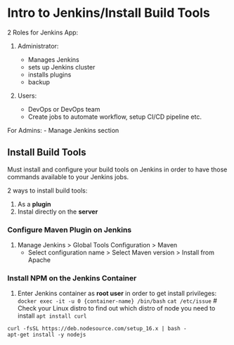 # Intro to Jenkins/Install Build Tools

2 Roles for Jenkins App:

1. Administrator:

   - Manages Jenkins
   - sets up Jenkins cluster
   - installs plugins
   - backup

2. Users:
   - DevOps or DevOps team
   - Create jobs to automate workflow, setup CI/CD pipeline etc.

For Admins: - Manage Jenkins section

## Install Build Tools

Must install and configure your build tools on Jenkins in order to have those
commands available to your Jenkins jobs.

2 ways to install build tools:

1. As a **plugin**
2. Instal directly on the **server**

### Configure Maven Plugin on Jenkins

1. Manage Jenkins > Global Tools Configuration > Maven
   - Select configuration name > Select Maven version > Install from Apache

### Install NPM on the Jenkins Container

1. Enter Jenkins container as **root user** in order to get install privileges:
   `docker exec -it -u 0 {container-name} /bin/bash` `cat /etc/issue` # Check
   your Linux distro to find out which distro of node you need to install
   `apt install curl`

```
curl -fsSL https://deb.nodesource.com/setup_16.x | bash -
apt-get install -y nodejs
```
